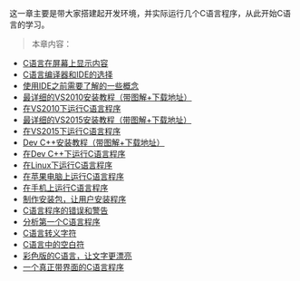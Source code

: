 这一章主要是带大家搭建起开发环境，并实际运行几个C语言程序，从此开始C语言的学习。

> 本章内容：

- [C语言在屏幕上显示内容](http://c.biancheng.net/cpp/html/2882.html)
- [C语言编译器和IDE的选择](http://c.biancheng.net/cpp/html/2886.html)
- [使用IDE之前需要了解的一些概念](http://c.biancheng.net/cpp/html/3385.html)
- [最详细的VS2010安装教程（带图解+下载地址）](http://c.biancheng.net/cpp/html/3383.html)
- [在VS2010下运行C语言程序](http://c.biancheng.net/cpp/html/3384.html)
- [最详细的VS2015安装教程（带图解+下载地址）](http://c.biancheng.net/cpp/html/3386.html)
- [在VS2015下运行C语言程序](http://c.biancheng.net/cpp/html/3387.html)
- [Dev C++安装教程（带图解+下载地址）](http://c.biancheng.net/cpp/html/3389.html)
- [在Dev C++下运行C语言程序](http://c.biancheng.net/cpp/html/3390.html)
- [在Linux下运行C语言程序](http://c.biancheng.net/cpp/html/2759.html)
- [在苹果电脑上运行C语言程序](http://c.biancheng.net/cpp/html/3160.html)
- [在手机上运行C语言程序](http://c.biancheng.net/cpp/html/3164.html)
- [制作安装包，让用户安装程序](http://c.biancheng.net/cpp/html/3163.html)
- [C语言程序的错误和警告](http://c.biancheng.net/cpp/html/2889.html)
- [分析第一个C语言程序](http://c.biancheng.net/cpp/html/3081.html)
- [C语言转义字符](http://c.biancheng.net/cpp/html/2890.html)
- [C语言中的空白符](http://c.biancheng.net/cpp/html/3080.html)
- [彩色版的C语言，让文字更漂亮](http://c.biancheng.net/cpp/html/2939.html)
- [一个真正带界面的C语言程序](http://c.biancheng.net/cpp/html/2940.html)